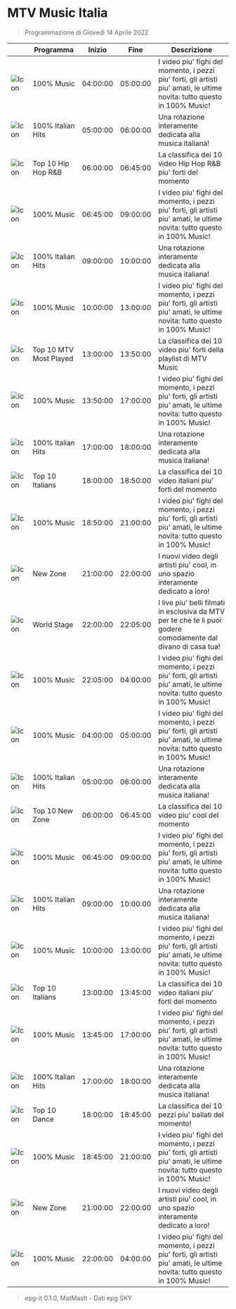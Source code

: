 # MTV Music Italia
> Programmazione di Giovedì 14 Aprile 2022

||Programma|Inizio|Fine|Descrizione|
|---|---|---|---|---|
|![Icon](https://guidatv.sky.it/uuid/8b37aea1-931a-4b03-a137-fa302d8e151c/cover?md5ChecksumParam=e6177eefb08d0bb57aae9035f600d4a0)|100% Music|04:00:00|05:00:00|I video piu&#039; fighi del momento, i pezzi piu&#039; forti, gli artisti piu&#039; amati, le ultime novita: tutto questo in 100% Music!
|![Icon](https://guidatv.sky.it/uuid/a5b07c0e-bba0-4424-abc0-0457b2b6c3b2/cover?md5ChecksumParam=e6177eefb08d0bb57aae9035f600d4a0)|100% Italian Hits|05:00:00|06:00:00|Una rotazione interamente dedicata alla musica italiana!
|![Icon](https://guidatv.sky.it/uuid/b377ca2e-c31f-47f7-8104-b8d859f49347/cover?md5ChecksumParam=b2842c880f924eda6ece8a19ddf9d980)|Top 10 Hip Hop R&amp;B|06:00:00|06:45:00|La classifica dei 10 video Hip Hop R&amp;B piu&#039; forti del momento
|![Icon](https://guidatv.sky.it/uuid/8b37aea1-931a-4b03-a137-fa302d8e151c/cover?md5ChecksumParam=e6177eefb08d0bb57aae9035f600d4a0)|100% Music|06:45:00|09:00:00|I video piu&#039; fighi del momento, i pezzi piu&#039; forti, gli artisti piu&#039; amati, le ultime novita: tutto questo in 100% Music!
|![Icon](https://guidatv.sky.it/uuid/a5b07c0e-bba0-4424-abc0-0457b2b6c3b2/cover?md5ChecksumParam=e6177eefb08d0bb57aae9035f600d4a0)|100% Italian Hits|09:00:00|10:00:00|Una rotazione interamente dedicata alla musica italiana!
|![Icon](https://guidatv.sky.it/uuid/8b37aea1-931a-4b03-a137-fa302d8e151c/cover?md5ChecksumParam=e6177eefb08d0bb57aae9035f600d4a0)|100% Music|10:00:00|13:00:00|I video piu&#039; fighi del momento, i pezzi piu&#039; forti, gli artisti piu&#039; amati, le ultime novita: tutto questo in 100% Music!
|![Icon](https://guidatv.sky.it/uuid/c6cca8a2-49e8-4f33-b591-6756ca2cc035/cover?md5ChecksumParam=b9fb9763c2b0ec698d1ae07701261ba2)|Top 10 MTV Most Played|13:00:00|13:50:00|La classifica dei 10 video piu&#039; forti della playlist di MTV Music
|![Icon](https://guidatv.sky.it/uuid/8b37aea1-931a-4b03-a137-fa302d8e151c/cover?md5ChecksumParam=e6177eefb08d0bb57aae9035f600d4a0)|100% Music|13:50:00|17:00:00|I video piu&#039; fighi del momento, i pezzi piu&#039; forti, gli artisti piu&#039; amati, le ultime novita: tutto questo in 100% Music!
|![Icon](https://guidatv.sky.it/uuid/a5b07c0e-bba0-4424-abc0-0457b2b6c3b2/cover?md5ChecksumParam=e6177eefb08d0bb57aae9035f600d4a0)|100% Italian Hits|17:00:00|18:00:00|Una rotazione interamente dedicata alla musica italiana!
|![Icon](https://guidatv.sky.it/uuid/1ef6822c-ea72-413c-9fd2-0f99095c02a6/cover?md5ChecksumParam=a88f8a1006189d0aeff48ac6192a66ab)|Top 10 Italians|18:00:00|18:50:00|La classifica dei 10 video italiani piu&#039; forti del momento
|![Icon](https://guidatv.sky.it/uuid/8b37aea1-931a-4b03-a137-fa302d8e151c/cover?md5ChecksumParam=e6177eefb08d0bb57aae9035f600d4a0)|100% Music|18:50:00|21:00:00|I video piu&#039; fighi del momento, i pezzi piu&#039; forti, gli artisti piu&#039; amati, le ultime novita: tutto questo in 100% Music!
|![Icon](https://guidatv.sky.it/uuid/705d63ad-1ee7-45ee-a4cd-ed82ccb77d73/cover?md5ChecksumParam=e6177eefb08d0bb57aae9035f600d4a0)|New Zone|21:00:00|22:00:00|I nuovi video degli artisti piu&#039; cool, in uno spazio interamente dedicato a loro!
|![Icon](https://guidatv.sky.it/uuid/6977959f-53de-42e6-b112-5eccd2c9f693/cover?md5ChecksumParam=89386ea2097b25e2cff2d4c224321b0a)|World Stage|22:00:00|22:05:00|I live piu&#039; belli filmati in esclusiva da MTV per te che te li puoi godere comodamente dal divano di casa tua!
|![Icon](https://guidatv.sky.it/uuid/8b37aea1-931a-4b03-a137-fa302d8e151c/cover?md5ChecksumParam=e6177eefb08d0bb57aae9035f600d4a0)|100% Music|22:05:00|04:00:00|I video piu&#039; fighi del momento, i pezzi piu&#039; forti, gli artisti piu&#039; amati, le ultime novita: tutto questo in 100% Music!
|![Icon](https://guidatv.sky.it/uuid/8b37aea1-931a-4b03-a137-fa302d8e151c/cover?md5ChecksumParam=e6177eefb08d0bb57aae9035f600d4a0)|100% Music|04:00:00|05:00:00|I video piu&#039; fighi del momento, i pezzi piu&#039; forti, gli artisti piu&#039; amati, le ultime novita: tutto questo in 100% Music!
|![Icon](https://guidatv.sky.it/uuid/a5b07c0e-bba0-4424-abc0-0457b2b6c3b2/cover?md5ChecksumParam=e6177eefb08d0bb57aae9035f600d4a0)|100% Italian Hits|05:00:00|06:00:00|Una rotazione interamente dedicata alla musica italiana!
|![Icon](https://guidatv.sky.it/uuid/814fdc6e-a7d1-4d0a-9734-1119cca2ef34/cover?md5ChecksumParam=820e57cb998022b19cfbe19abd349f90)|Top 10 New Zone|06:00:00|06:45:00|La classifica dei 10 video piu&#039; cool del momento
|![Icon](https://guidatv.sky.it/uuid/8b37aea1-931a-4b03-a137-fa302d8e151c/cover?md5ChecksumParam=e6177eefb08d0bb57aae9035f600d4a0)|100% Music|06:45:00|09:00:00|I video piu&#039; fighi del momento, i pezzi piu&#039; forti, gli artisti piu&#039; amati, le ultime novita: tutto questo in 100% Music!
|![Icon](https://guidatv.sky.it/uuid/a5b07c0e-bba0-4424-abc0-0457b2b6c3b2/cover?md5ChecksumParam=e6177eefb08d0bb57aae9035f600d4a0)|100% Italian Hits|09:00:00|10:00:00|Una rotazione interamente dedicata alla musica italiana!
|![Icon](https://guidatv.sky.it/uuid/8b37aea1-931a-4b03-a137-fa302d8e151c/cover?md5ChecksumParam=e6177eefb08d0bb57aae9035f600d4a0)|100% Music|10:00:00|13:00:00|I video piu&#039; fighi del momento, i pezzi piu&#039; forti, gli artisti piu&#039; amati, le ultime novita: tutto questo in 100% Music!
|![Icon](https://guidatv.sky.it/uuid/1ef6822c-ea72-413c-9fd2-0f99095c02a6/cover?md5ChecksumParam=a88f8a1006189d0aeff48ac6192a66ab)|Top 10 Italians|13:00:00|13:45:00|La classifica dei 10 video italiani piu&#039; forti del momento
|![Icon](https://guidatv.sky.it/uuid/8b37aea1-931a-4b03-a137-fa302d8e151c/cover?md5ChecksumParam=e6177eefb08d0bb57aae9035f600d4a0)|100% Music|13:45:00|17:00:00|I video piu&#039; fighi del momento, i pezzi piu&#039; forti, gli artisti piu&#039; amati, le ultime novita: tutto questo in 100% Music!
|![Icon](https://guidatv.sky.it/uuid/a5b07c0e-bba0-4424-abc0-0457b2b6c3b2/cover?md5ChecksumParam=e6177eefb08d0bb57aae9035f600d4a0)|100% Italian Hits|17:00:00|18:00:00|Una rotazione interamente dedicata alla musica italiana!
|![Icon](https://guidatv.sky.it/uuid/82d5ef51-7a59-48f2-ad17-0f9c02bb26d4/cover?md5ChecksumParam=8c1d0abb9b2007024badf889e291b2fc)|Top 10 Dance|18:00:00|18:45:00|La classifica dei 10 pezzi piu&#039; ballati del momento!
|![Icon](https://guidatv.sky.it/uuid/8b37aea1-931a-4b03-a137-fa302d8e151c/cover?md5ChecksumParam=e6177eefb08d0bb57aae9035f600d4a0)|100% Music|18:45:00|21:00:00|I video piu&#039; fighi del momento, i pezzi piu&#039; forti, gli artisti piu&#039; amati, le ultime novita: tutto questo in 100% Music!
|![Icon](https://guidatv.sky.it/uuid/705d63ad-1ee7-45ee-a4cd-ed82ccb77d73/cover?md5ChecksumParam=e6177eefb08d0bb57aae9035f600d4a0)|New Zone|21:00:00|22:00:00|I nuovi video degli artisti piu&#039; cool, in uno spazio interamente dedicato a loro!
|![Icon](https://guidatv.sky.it/uuid/8b37aea1-931a-4b03-a137-fa302d8e151c/cover?md5ChecksumParam=e6177eefb08d0bb57aae9035f600d4a0)|100% Music|22:00:00|04:00:00|I video piu&#039; fighi del momento, i pezzi piu&#039; forti, gli artisti piu&#039; amati, le ultime novita: tutto questo in 100% Music!



 > epg-it 0.1.0, MatMasIt - Dati epg SKY